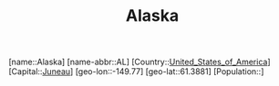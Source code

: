﻿---
title: "Alaska"
location: [61.3881,-149.77]
type: State
tags:
- geo/State


SpocWebEntityId: 36027
isDeleted: false
confidential: public

---
[name::Alaska]
[name-abbr::AL]
[Country::[United_States_of_America](North-America/United_States_of_America.md)]
[Capital::[Juneau](North-America/United_States_of_America/Alaska/Juneau.md)]
[geo-lon::-149.77]
[geo-lat::61.3881]
[Population::]

